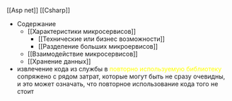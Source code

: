 [[Asp net]]
[[Csharp]]

- Содержание
	- [[Характеристики микросервисов]]
       - [[Технические или бизнес возможности]]
       - [[Разделение больших микроервисов]]
	- [[Взаимодействие микросервисов]]
	- [[Хранение данных]]
- извлечение кода из службы в <span style="color:yellow;"> повторно используемую библиотеку</span> сопряжено с рядом затрат, которые могут быть не сразу очевидны, и это может означать, что повторное использование кода того не стоит